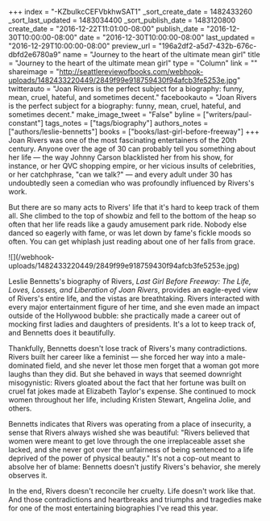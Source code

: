 +++
index = "-KZbuIkcCEFVbkhwSAT1"
_sort_create_date = 1482433260
_sort_last_updated = 1483034400
_sort_publish_date = 1483120800
create_date = "2016-12-22T11:01:00-08:00"
publish_date = "2016-12-30T10:00:00-08:00"
date = "2016-12-30T10:00:00-08:00"
last_updated = "2016-12-29T10:00:00-08:00"
preview_url = "196a2df2-a5d7-432b-676c-dbfd2e6780a9"
name = "Journey to the heart of the ultimate mean girl"
title = "Journey to the heart of the ultimate mean girl"
type = "Column"
link = ""
shareimage = "http://seattlereviewofbooks.com/webhook-uploads/1482433220449/2849f99e918759430f94afcb3fe5253e.jpg"
twitterauto = "Joan Rivers is the perfect subject for a biography: funny, mean, cruel, hateful, and sometimes decent."
facebookauto = "Joan Rivers is the perfect subject for a biography: funny, mean, cruel, hateful, and sometimes decent."
make_image_tweet = "False"
byline = ["writers/paul-constant"]
tags_notes = ["tags/biography"]
authors_notes = ["authors/leslie-bennetts"]
books = ["books/last-girl-before-freeway"]
+++
Joan Rivers was one of the most fascinating entertainers of the 20th century. Anyone over the age of 30 can probably tell you something about her life — the way Johnny Carson blacklisted her from his show, for instance, or her QVC shopping empire, or her vicious insults of celebrities, or her catchphrase, "can we talk?" — and every adult under 30 has undoubtedly seen a comedian who was profoundly influenced by Rivers's work.

But there are so many acts to Rivers' life that it's hard to keep track of them all. She climbed to the top of showbiz and fell to the bottom of the heap so often that her life reads like a gaudy amusement park ride. Nobody else danced so eagerly with fame, or was let down by fame's fickle moods so often. You can get whiplash just reading about one of her falls from grace.

<p class="image-left">![](/webhook-uploads/1482433220449/2849f99e918759430f94afcb3fe5253e.jpg)</p>

Leslie Bennetts's biography of Rivers, *Last Girl Before Freeway: The Life, Loves, Losses, and Liberation of Joan Rivers*, provides an eagle-eyed view of Rivers's entire life, and the vistas are breathtaking. Rivers interacted with every major entertainment figure of her time, and she even made an impact outside of the Hollywood bubble: she practically made a career out of mocking first ladies and daughters of presidents. It's a lot to keep track of, and Bennetts does it beautifully.

Thankfully, Bennetts doesn't lose track of Rivers's many contradictions. Rivers built her career like a feminist — she forced her way into a male-dominated field, and she never let those men forget that a woman got more laughs than they did. But she behaved in ways that seemed downright misogynistic: Rivers gloated about the fact that her fortune was built on cruel fat jokes made at Elizabeth Taylor's expense. She continued to mock women throughout her life, including Kristen Stewart, Angelina Jolie, and others.

Bennetts indicates that Rivers was operating from a place of insecurity, a sense that Rivers always wished she was beautiful: "Rivers believed that women were meant to get love through the one irreplaceable asset she lacked, and she never got over the unfairness of being sentenced to a life deprived of the power of physical beauty." It's not a cop-out meant to absolve her of blame: Bennetts doesn't justify Rivers's behavior, she merely observes it.

In the end, Rivers doesn't reconcile her cruelty. Life doesn't work like that. And those contradictions and heartbreaks and triumphs and tragedies make for one of the most entertaining biographies I've read this year.